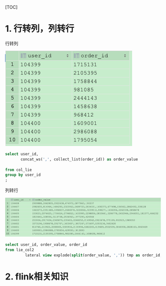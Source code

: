 [TOC]

# 1. 行转列，列转行



行转列

![image-20210425211638127](images/image-20210425211638127.png)

```sql
select user_id,
       concat_ws(',', collect_list(order_id)) as order_value

from col_lie
group by user_id
;
```



列转行

![image-20210425211716101](images/image-20210425211716101.png)

```sql
select user_id, order_value, order_id
from lie_col2
         lateral view explode(split(order_value, ',')) tmp as order_id;
```



# 2. flink相关知识

